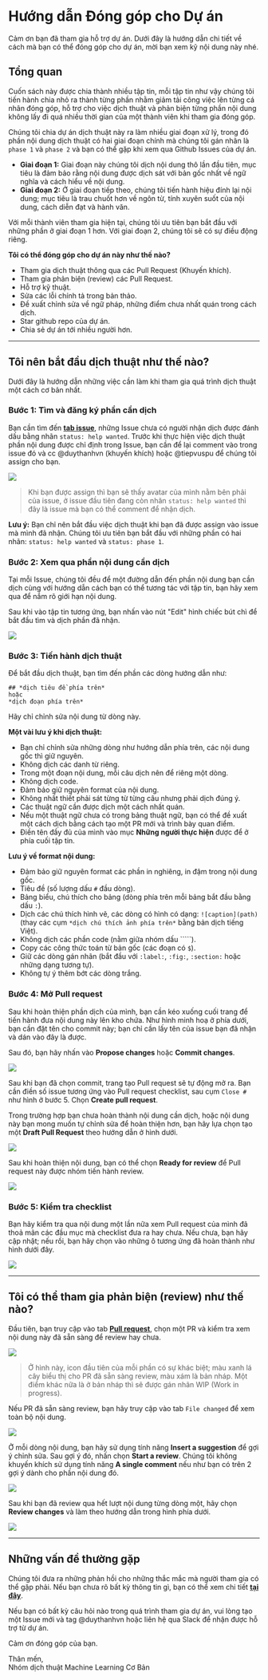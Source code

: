 # Hướng dẫn Đóng góp cho Dự án

Cảm ơn bạn đã tham gia hỗ trợ dự án. Dưới đây là hướng dẫn chi tiết về cách mà bạn có thể đóng góp cho dự án, mời bạn xem kỹ nội dung này nhé.

## Tổng quan
Cuốn sách này được chia thành nhiều tập tin, mỗi tập tin như vậy chúng tôi tiến hành chia nhỏ ra thành từng phần nhằm giảm tải công việc lên từng cá nhân đóng góp, hỗ trợ cho việc dịch thuật và phản biện từng phần nội dung không lấy đi quá nhiều thời gian của một thành viên khi tham gia đóng góp.

Chúng tôi chia dự án dịch thuật này ra làm nhiều giai đoạn xử lý, trong đó phần nội dung dịch thuật có hai giai đoạn chính mà chúng tôi gán nhãn là `phase 1` và `phase 2` và bạn có thể gặp khi xem qua Github Issues của dự án.
* **Giai đoạn 1:** Giai đoạn này chúng tôi dịch nội dung thô lần đầu tiên, mục tiêu là đảm bảo rằng nội dung được dịch sát với bản gốc nhất về ngữ nghĩa và cách hiểu về nội dung.
* **Giai đoạn 2:** Ở giai đoạn tiếp theo, chúng tôi tiến hành hiệu đính lại nội dung; mục tiêu là trau chuốt hơn về ngôn từ, tính xuyên suốt của nội dung, cách diễn đạt và hành văn.

Với mỗi thành viên tham gia hiện tại, chúng tôi ưu tiên bạn bắt đầu với những phần ở giai đoạn 1 hơn. Với giai đoạn 2, chúng tôi sẽ có sự điều động riêng. 

**Tôi có thể đóng góp cho dự án này như thế nào?**
* Tham gia dịch thuật thông qua các Pull Request (Khuyến khích).
* Tham gia phản biện (review) các Pull Request.
* Hỗ trợ kỹ thuật.
* Sửa các lỗi chính tả trong bản thảo.
* Đề xuất chỉnh sửa về ngữ pháp, những điểm chưa nhất quán trong cách dịch.
* Star github repo của dự án.
* Chia sẻ dự án tới nhiều người hơn.

---

## Tôi nên bắt đầu dịch thuật như thế nào?

Dưới đây là hướng dẫn những việc cần làm khi tham gia quá trình dịch thuật một cách cơ bản nhất.

### Bước 1: Tìm và đăng ký phần cần dịch
Bạn cần tìm đến **[tab issue](https://github.com/aivivn/d2l-vn/issues)**, những Issue chưa có người nhận dịch được đánh dấu bằng nhãn `status: help wanted`. Trước khi thực hiện việc dịch thuật phần nội dung được chỉ định trong Issue, bạn cần để lại comment vào trong issue đó và cc @duythanhvn (khuyến khích) hoặc @tiepvuspu để chúng tôi assign cho bạn.

![](./docs/translation-guide/web-step-01.png)
> Khi bạn được assign thì bạn sẽ thấy avatar của mình nằm bên phải của issue, ở issue đầu tiên đang còn nhãn `status: help wanted` thì đây là issue mà bạn có thể comment để nhận dịch.

**Lưu ý:** Bạn chỉ nên bắt đầu việc dịch thuật khi bạn đã được assign vào issue mà mình đã nhận. Chúng tôi ưu tiên bạn bắt đầu với những phần có hai nhãn: `status: help wanted` và `status: phase 1`.

### Bước 2: Xem qua phần nội dung cần dịch
Tại mỗi Issue, chúng tôi đều để một đường dẫn đến phần nội dung bạn cần dịch cùng với hướng dẫn cách bạn có thể tương tác với tập tin, bạn hãy xem qua để nắm rõ giới hạn nội dung.

Sau khi vào tập tin tương ứng, bạn nhấn vào nút "Edit" hình chiếc bút chì để bắt đầu tìm và dịch phần đã nhận.

![](./docs/translation-guide/web-step-02.png)

### Bước 3: Tiến hành dịch thuật
Để bắt đầu dịch thuật, bạn tìm đến phần các dòng hướng dẫn như:

```
## *dịch tiêu đề phía trên*
hoặc
*dịch đoạn phía trên*
```
Hãy chỉ chỉnh sửa nội dung từ dòng này.

**Một vài lưu ý khi dịch thuật:**
* Bạn chỉ chỉnh sửa những dòng như hướng dẫn phía trên, các nội dung gốc thì giữ nguyên.
* Không dịch các danh từ riêng.
* Trong một đoạn nội dung, mỗi câu dịch nên để riêng một dòng.
* Không dịch code.
* Đảm bảo giữ nguyên format của nội dung.
* Không nhất thiết phải sát từng từ từng câu nhưng phải dịch đúng ý.
* Các thuật ngữ cần được dịch một cách nhất quán.
* Nếu một thuật ngữ chưa có trong bảng thuật ngữ, bạn có thể đề xuất một cách dịch bằng cách tạo một PR mới và trình bày quan điểm.
* Điền tên đầy đủ của mình vào mục **Những người thực hiện** được để ở phía cuối tập tin.

**Lưu ý về format nội dung:**
* Đảm bảo giữ nguyên format các phần in nghiêng, in đậm trong nội dung gốc.
* Tiêu đề (số lượng dấu `#` đầu dòng).
* Bảng biểu, chú thích cho bảng (dòng phía trên mỗi bảng bắt đầu bằng dấu `:`).
* Dịch các chú thích hình vẽ, các dòng có hình có dạng: `![caption](path)` (thay các cụm `*dịch chú thích ảnh phía trên*` bằng bản dịch tiếng Việt).
* Không dịch các phần code (nằm giữa nhóm dấu `````).
* Copy các công thức toán từ bản gốc (các đoạn có `$`).
* Giữ các dòng gán nhãn (bắt đầu với `:label:`, `:fig:`, `:section:` hoặc những dạng tương tự).
* Không tự ý thêm bớt các dòng trắng.

### Bước 4: Mở Pull request
Sau khi hoàn thiện phần dịch của mình, bạn cần kéo xuống cuối trang để tiến hành đưa nội dung này lên kho chứa. Như hình minh hoạ ở phía dưới, bạn cần đặt tên cho commit này; bạn chỉ cần lấy tên của issue bạn đã nhận và dán vào đây là được.

Sau đó, bạn hãy nhấn vào **Propose changes** hoặc **Commit changes**.

![](./docs/translation-guide/web-step-03.png)

Sau khi bạn đã chọn commit, trang tạo Pull request sẽ tự động mở ra. Bạn cần điền số issue tương ứng vào Pull request checklist, sau cụm `Close #` như hình ở bước 5. Chọn **Create pull request**.

Trong trường hợp bạn chưa hoàn thành nội dung cần dịch, hoặc nội dung này bạn mong muốn tự chỉnh sửa để hoàn thiện hơn, bạn hãy lựa chọn tạo một **Draft Pull Request** theo hướng dẫn ở hình dưới.

![](./docs/translation-guide/draft-pull-requests.png)

Sau khi hoàn thiện nội dung, bạn có thể chọn **Ready for review** để Pull request này được nhóm tiến hành review.

![](./docs/translation-guide/draft-pull-requests-ready.png)

### Bước 5: Kiểm tra checklist
Bạn hãy kiểm tra qua nội dung một lần nữa xem Pull request của mình đã thoả mãn các đầu mục mà checklist đưa ra hay chưa. Nếu chưa, bạn hãy cập nhật; nếu rồi, bạn hãy chọn vào những ô tương ứng đã hoàn thành như hình dưới đây.

![](./docs/translation-guide/web-step-04.png)

---

## Tôi có thể tham gia phản biện (review) như thế nào?

Đầu tiên, bạn truy cập vào tab **[Pull request](https://github.com/aivivn/d2l-vn/pulls)**, chọn một PR và kiểm tra xem nội dung này đã sẵn sàng để review hay chưa.

![](./docs/translation-guide/rv-step-01.png)
> Ở hình này, icon đầu tiên của mỗi phần có sự khác biệt; màu xanh lá cây biểu thị cho PR đã sẵn sàng review, màu xám là bản nháp. Một điểm khác nữa là ở bản nháp thì sẽ được gán nhãn WIP (Work in progress).

Nếu PR đã sẵn sàng review, bạn hãy truy cập vào tab `File changed` để xem toàn bộ nội dung.

![](./docs/translation-guide/faq-file-changed.png)

Ở mỗi dòng nội dung, bạn hãy sử dụng tính năng **Insert a suggestion** để gợi ý chỉnh sửa. Sau gợi ý đó, nhấn chọn **Start a review**. Chúng tôi không khuyến khích sử dụng tính năng **A single comment** nếu như bạn có trên 2 gợi ý dành cho phần nội dung đó.

![](./docs/translation-guide/rv-step-02.png)

Sau khi bạn đã review qua hết lượt nội dung từng dòng một, hãy chọn **Review changes** và làm theo hướng dẫn trong hình phía dưới.

![](./docs/translation-guide/rv-step-03.png)

---

## Những vấn đề thường gặp

Chúng tôi đưa ra những phản hồi cho những thắc mắc mà người tham gia có thể gặp phải. Nếu bạn chưa rõ bất kỳ thông tin gì, bạn có thể xem chi tiết **[tại đây](./docs/faq.md)**.

Nếu bạn có bất kỳ câu hỏi nào trong quá trình tham gia dự án, vui lòng tạo một Issue mới và tag @duythanhvn hoặc liên hệ qua Slack để nhận được hỗ trợ từ dự án.

Cảm ơn đóng góp của bạn.

Thân mến,<br/>
Nhóm dịch thuật Machine Learning Cơ Bản